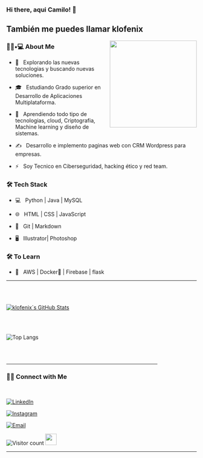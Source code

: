 ### Hi there, aqui Camilo! 👋<h2>También me puedes llamar klofenix</h2>

<img align='right' src="https://media.giphy.com/media/M9gbBd9nbDrOTu1Mqx/giphy.gif" width="230">


<h3> 👨🏻•💻 About Me </h3>


- 🤔 &nbsp; Explorando las nuevas tecnologias y buscando nuevas soluciones.

- 🎓 &nbsp; Estudiando Grado superior en Desarrollo de Aplicaciones Multiplataforma.

- 🌱 &nbsp; Aprendiendo todo tipo de tecnologias, cloud, Criptografia, Machine learning y diseño de sistemas.

- ✍️ &nbsp; Desarrollo e implemento paginas web con CRM Wordpress para empresas. 

- ⚡ &nbsp; Soy Tecnico en Ciberseguridad, hacking ético y red team.



<h3>🛠 Tech Stack</h3>



- 💻 &nbsp; Python | Java | MySQL

- 🌐 &nbsp; HTML | CSS | JavaScript 

- 🔧 &nbsp; Git | Markdown

- 🖥 &nbsp; Illustrator| Photoshop 


<h3>🛠 To Learn</h3>

- 🔧 &nbsp; AWS | Docker🐳 | Firebase | flask

<hr>



<br/><br/>

[![klofenix´s GitHub Stats](https://github-readme-stats.vercel.app/api?username=klofenix&show_icons=true)](https://github.com/klofenix)

<br/>

<br/>


<img style="width:20%;height:0;padding-bottom:20%;position:relative;" src="https://i.giphy.com/media/iigcSmBaMUC5FoSUlu/giphy.webp"  width="20%" height="20%" align='right'>



![Top Langs](https://github-readme-stats.vercel.app/api/top-langs/?username=klofenix&show_icons=true)

<br><br>



<hr>



<h3> 🤝🏻 Connect with Me </h3>

<br>



<p align="center">


<a href="https://www.linkedin.com/in/camilomartinezriveros/"><img alt="LinkedIn" src="https://img.shields.io/badge/LinkedIn-Camilo%20Martinez-blue?style=flat-square&logo=linkedin"></a>

<a href="https://www.instagram.com/klofenix/"><img alt="Instagram" src="https://img.shields.io/badge/Instagram-klofenix-blue?style=flat-square&logo=instagram"></a>

<a href="mailto:publi@camilomartinez.es"><img alt="Email" src="https://img.shields.io/badge/Email-Write%20me-blue?style=flat-square&logo=gmail"></a>

</p>





![Visitor count](https://visitor-badge.laobi.icu/badge?page_id=klofenix.klofenix)   <img src="https://media.giphy.com/media/dxn6fRlTIShoeBr69N/giphy.gif" width="30">





<hr>








<!--
**klofenix/klofenix** is a ✨ _special_ ✨ repository because its `README.md` (this file) appears on your GitHub profile.
<a href="https://netlify.app/"><img alt="Website" src="https://"></a>

Here are some ideas to get you started:

- 🔭 I’m currently working on ...
- 🌱 I’m currently learning ...
- 👯 I’m looking to collaborate on ...
- 🤔 I’m looking for help with ...
- 💬 Ask me about ...
- 📫 How to reach me: ...
- 😄 Pronouns: ...
- ⚡ Fun fact: ...
-->

